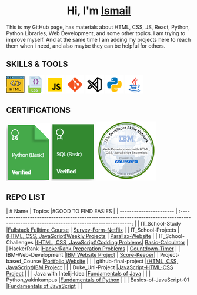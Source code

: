 <h1 align="center">Hi, I'm <a href="https://i-bilge.github.io/Coursera_Project-based_Course_Website/" target="_blank">Ismail</a></h1>
This is my GitHub page, has materials about HTML, CSS, JS, React, Python, Python Libraries, Web Development, and some other topics. I am trying to improve myself. And at the same time I am adding my projects here to reach them when i need, and also maybe they can be helpful for others.

## SKILLS & TOOLS
<img src="./images/icons8-html-64.png" alt="HTML5" style="width:50px;"/> <img src="./images/icons8-css-64.png" alt="CSS3" style="width:50px;"/> <img src="./images/icons8-javascript-48.png" alt="JavaScript" style="width:50px;"/> <img src="./images/icons8-git-48.png" alt="Git" style="width:50px;"/> <img src="./images/7417366_vs%20code_visual%20studio%20code_logo_code_icon.png" alt="VSCode" style="width:50px;"/> <img src="./images/icons8-python-48.png" alt="Python" style="width:50px;"/> <img src="./images/icons8-java-48.png" alt="java" style="width:50px;"/>

## CERTIFICATIONS

<a href="https://www.hackerrank.com/certificates/334ebd496eef" target="_blank">![Python](./images/Py%20HR.PNG)</a>
<a href="https://www.hackerrank.com/certificates/743852a5bd72" target="_blank">![SQL](./images/SQL%20HR.PNG)</a>
<a href="https://www.credly.com/badges/cca372f0-4714-4ad5-9c30-890361c1b432/public_url" target="_blank">![IBM Web](./images/web-development-with-html-css-javascript-essentials.png)</a>


## REPO LIST
| # Name                  |                                                    Topics                                                  |#GOOD TO FIND EASIES          |
| ----------------------- | :---------------------------------------------------------------------------------------------------------------------------------------: |
| IT_School-Study         |[Fullstack Fulltime Course](https://github.com/i-bilge/Clarusway_IT_School---FS-DE-02-EN-Study)             | [Survey-Form-Netflix](https://github.com/i-bilge/Survey-Form-Netflix)   |
| IT_School-Projects      |[(HTML, CSS, JavaScript)Weekly Projects](https://github.com/i-bilge/Clarusway_IT_School-Projects)           | [Parallax-Website](https://github.com/i-bilge/Parallax-Website)      |
| IT_School-Challenges    |[(HTML, CSS, JavaScript)Codding Problems](https://github.com/i-bilge/Clarusway_IT_School-Codding_Challenges)| [Basic-Calculator](https://github.com/i-bilge/Basic-Calculator)      |
| HackerRank              |[HackerRank Preperation Problems](https://github.com/i-bilge/HackerRank)                                    | [Countdown-Timer](https://github.com/i-bilge/JS-Countdown-Timer)    |
| IBM-Web-Development     |[IBM Website Project](https://github.com/i-bilge/IBM---Web-Development-Course)                              |  [Score-Keeper](https://github.com/i-bilge/Ping-Pong-Score-Keeper)|
| Project-based_Course    |[Portfolio Website](https://github.com/i-bilge/Coursera_Project-based_Course_Website)                       |                              |
| github-final-project    |[(HTML, CSS, JavaScript)IBM Project](https://github.com/i-bilge/github-final-project)                       |                              |
| Duke_Uni-Project        |[JavaScript-HTML-CSS Project](https://github.com/i-bilge/Duke_Uni---JavaScript-HTML-CSS)                    |                              |
| Java with Intelij-Idea  |[Fundamentals of Java](https://github.com/i-bilge/Java-Course-in-Intelij-Idea-Projects)                     |                              |
| Python_yakinkampus      |[Fundamentals of Python](https://github.com/i-bilge/Python_yakinkampus)                                     |                              |
| Basics-of-JavaScript-01 |[Fundamentals of JavaScript](https://github.com/i-bilge/Basics-of-JavaScript-01)                            |                              |
